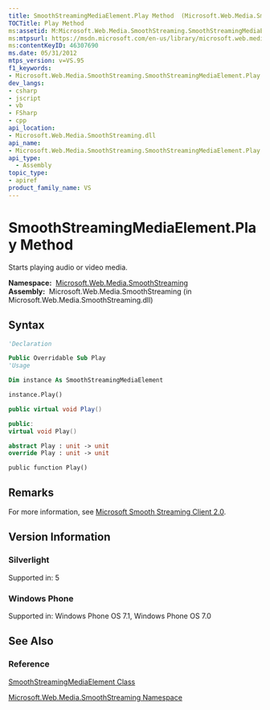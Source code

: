 ```yaml
---
title: SmoothStreamingMediaElement.Play Method  (Microsoft.Web.Media.SmoothStreaming)
TOCTitle: Play Method
ms:assetid: M:Microsoft.Web.Media.SmoothStreaming.SmoothStreamingMediaElement.Play
ms:mtpsurl: https://msdn.microsoft.com/en-us/library/microsoft.web.media.smoothstreaming.smoothstreamingmediaelement.play(v=VS.95)
ms:contentKeyID: 46307690
ms.date: 05/31/2012
mtps_version: v=VS.95
f1_keywords:
- Microsoft.Web.Media.SmoothStreaming.SmoothStreamingMediaElement.Play
dev_langs:
- csharp
- jscript
- vb
- FSharp
- cpp
api_location:
- Microsoft.Web.Media.SmoothStreaming.dll
api_name:
- Microsoft.Web.Media.SmoothStreaming.SmoothStreamingMediaElement.Play
api_type:
  - Assembly
topic_type:
- apiref
product_family_name: VS
---
```


# SmoothStreamingMediaElement.Play Method

Starts playing audio or video media.

**Namespace:**  [Microsoft.Web.Media.SmoothStreaming](microsoft-web-media-smoothstreaming-namespace_1.md)  
**Assembly:**  Microsoft.Web.Media.SmoothStreaming (in Microsoft.Web.Media.SmoothStreaming.dll)

## Syntax

```vb
'Declaration

Public Overridable Sub Play
'Usage

Dim instance As SmoothStreamingMediaElement

instance.Play()
```

```csharp
public virtual void Play()
```

```cpp
public:
virtual void Play()
```

``` fsharp
abstract Play : unit -> unit 
override Play : unit -> unit 
```

```jscript
public function Play()
```

## Remarks

For more information, see [Microsoft Smooth Streaming Client 2.0](microsoft-smooth-streaming-client-2-0.md).

## Version Information

### Silverlight

Supported in: 5  

### Windows Phone

Supported in: Windows Phone OS 7.1, Windows Phone OS 7.0  

## See Also

### Reference

[SmoothStreamingMediaElement Class](smoothstreamingmediaelement-class-microsoft-web-media-smoothstreaming_1.md)

[Microsoft.Web.Media.SmoothStreaming Namespace](microsoft-web-media-smoothstreaming-namespace_1.md)

